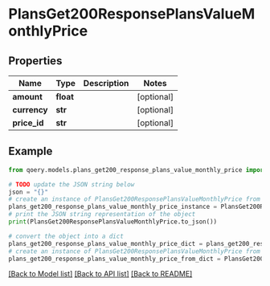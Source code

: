 # PlansGet200ResponsePlansValueMonthlyPrice


## Properties

Name | Type | Description | Notes
------------ | ------------- | ------------- | -------------
**amount** | **float** |  | [optional] 
**currency** | **str** |  | [optional] 
**price_id** | **str** |  | [optional] 

## Example

```python
from qoery.models.plans_get200_response_plans_value_monthly_price import PlansGet200ResponsePlansValueMonthlyPrice

# TODO update the JSON string below
json = "{}"
# create an instance of PlansGet200ResponsePlansValueMonthlyPrice from a JSON string
plans_get200_response_plans_value_monthly_price_instance = PlansGet200ResponsePlansValueMonthlyPrice.from_json(json)
# print the JSON string representation of the object
print(PlansGet200ResponsePlansValueMonthlyPrice.to_json())

# convert the object into a dict
plans_get200_response_plans_value_monthly_price_dict = plans_get200_response_plans_value_monthly_price_instance.to_dict()
# create an instance of PlansGet200ResponsePlansValueMonthlyPrice from a dict
plans_get200_response_plans_value_monthly_price_from_dict = PlansGet200ResponsePlansValueMonthlyPrice.from_dict(plans_get200_response_plans_value_monthly_price_dict)
```
[[Back to Model list]](../README.md#documentation-for-models) [[Back to API list]](../README.md#documentation-for-api-endpoints) [[Back to README]](../README.md)


